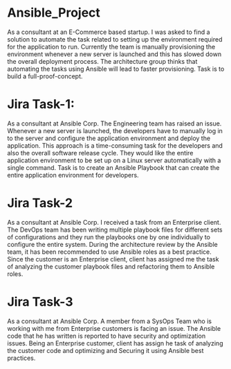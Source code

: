 # Ansible_Project
As a consultant at an E-Commerce based startup. I was asked to find a solution to automate the task related to setting up the environment required for the application to run. Currently the team is manually provisioning the environment whenever a new server is launched and this has slowed down the overall deployment process. The architecture group thinks that automating the tasks using Ansible will lead to faster provisioning. Task is to build a full-proof-concept.

# Jira Task-1:
As a consultant at Ansible Corp. The Engineering team has raised an issue. Whenever a new server is launched, the developers have to manually log in to the server and configure the application environment and deploy the application. This approach is a time-consuming task for the developers and also the overall software release cycle. They would like the entire application environment to be set up on a Linux server automatically with a single command. Task is to create an Ansible Playbook that can create the entire application environment for developers.

# Jira Task-2
As a consultant at Ansible Corp. I received a task from an Enterprise client. The DevOps team has been writing multiple playbook files for different sets of configurations and they run the playbooks one by one individually to configure the entire system. During the architecture review by the Ansible team, 
it has been recommended to use Ansible roles as a best practice. Since the customer is an Enterprise client, client has assigned me the task of analyzing the customer playbook files and refactoring them to Ansible roles.

# Jira Task-3
As a consultant at Ansible Corp. A member from a SysOps Team who is working with me from Enterprise customers is facing an issue.
The Ansible code that he has written is reported to have security and optimization issues. Being an Enterprise customer, client has assign he task of analyzing the customer code and optimizing and Securing it using Ansible best practices.
